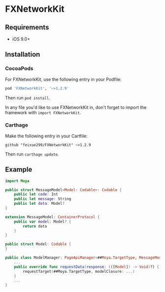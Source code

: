 # FXNetworkKit

## Requirements
- iOS 9.0+
 
## Installation

### CocoaPods

For FXNetworkKit, use the following entry in your Podfile:

```rb
pod 'FXNetworkKit', '~>1.2.9'
```

Then run `pod install`.

In any file you'd like to use FXNetworkKit in, don't forget to
import the framework with `import FXNetworkKit`.


### Carthage

Make the following entry in your Cartfile:

```
github "feixue299/FXNetworkKit" ~>1.2.9
```

Then run `carthage update`.

## Example
```swift
import Moya

public struct MessageModel<Model: Codable>: Codable {
    public let code: Int
    public let message: String
    public let data: Model?
}

extension MessageModel: ContainerProtocol {
    public var model: Model? {
        return data
    }
}

public struct Model: Codable {
}

public class ModelManager: PageApiManager<##Moya.TargetType, MessageModel<[Model]>, Model> {
    ...
    public override func requestData(response: (([Model]) -> Void)?) {
        requestTarget(##Moya.TargetType, modelClosure: ...)
    }
    ...
}

```


